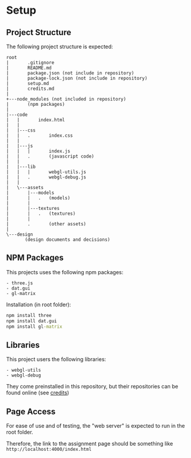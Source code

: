 # Setup

## Project Structure

The following project structure is expected:
```
root
|       .gitignore
|       README.md
|       package.json (not include in repository)
|       package-lock.json (not include in repository)
|       setup.md
|       credits.md
|
+---node_modules (not included in repository)
|       (npm packages)
|
|---code
|   |       index.html
|   |       
|   |---css
|   |   .       index.css
|   |
|   |---js
|   |   |       index.js
|   |   .       (javascript code)
|   |
|   |---lib
|   |   |       webgl-utils.js
|   |   .       webgl-debug.js
|   |
|   \---assets
|       |---models
|       |   .   (models)
|       |
|       |---textures
|       |   .   (textures)
|       |       
|       .       (other assets)
|
\---design
       (design documents and decisions)
```

## NPM Packages
This projects uses the following npm packages:

    - three.js
    - dat.gui
    - gl-matrix

Installation (in root folder):
```bat
npm install three
npm install dat.gui
npm install gl-matrix
```

## Libraries
This project users the following libraries:

    - webgl-utils
    - webgl-debug

They come preinstalled in this repository, but their repositories can be found online (see [credits](/credits.md))

## Page Access
For ease of use and of testing, the "web server" is expected to run in the root folder.

Therefore, the link to the assignment page should be something like `http://localhost:4000/index.html`